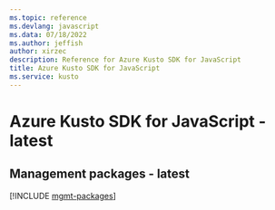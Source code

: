 ```yaml
---
ms.topic: reference
ms.devlang: javascript
ms.data: 07/18/2022
ms.author: jeffish
author: xirzec
description: Reference for Azure Kusto SDK for JavaScript
title: Azure Kusto SDK for JavaScript
ms.service: kusto
---
```

# Azure Kusto SDK for JavaScript - latest

## Management packages - latest
[!INCLUDE [mgmt-packages](kusto-mgmt-index.md)]
